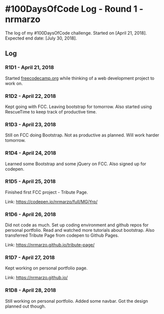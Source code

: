 # #100DaysOfCode Log - Round 1 - nrmarzo

The log of my #100DaysOfCode challenge. Started on [April 21, 2018]. Expected end date: [July 30, 2018]. 

## Log

### R1D1 - April 21, 2018
Started [freecodecamp.org](https://www.freecodecamp.org/) while thinking of a web development project to work on. 

### R1D2 - April 22, 2018
Kept going with FCC. Leaving bootstrap for tomorrow. Also started using RescueTime to keep track of productive time.

### R1D3 - April 23, 2018
Still on FCC doing Bootstrap. Not as productive as planned. Will work harder tomorrow. 

### R1D4 - April 24, 2018
Learned some Bootstrap and some jQuery on FCC. Also signed up for codepen. 

### R1D5 - April 25, 2018
Finished first FCC project - Tribute Page. 

Link: https://codepen.io/nrmarzo/full/MGjYrp/

### R1D6 - April 26, 2018
Did not code as much. Set up coding environment and github repos for personal portfolio. Read and watched more tutorials about bootstrap. Also transferred Tribute Page from codepen to Github Pages. 

Link: https://nrmarzo.github.io/tribute-page/

### R1D7 - April 27, 2018
Kept working on personal portfolio page. 

Link: https://nrmarzo.github.io/

### R1D8 - April 28, 2018
Still working on personal portfolio. Added some navbar. Got the design planned out though.

